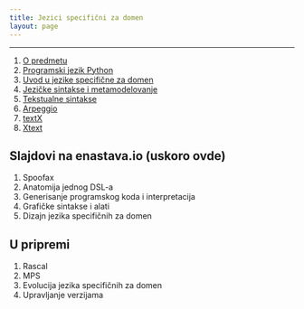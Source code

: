 ```yaml
---
title: Jezici specifični za domen
layout: page
---
```


---

1. [O predmetu](jsd/01-upoznavanje.html)
1. [Programski jezik Python](tech/Python.html)
1. [Uvod u jezike specifične za domen](jsd/03-uvod.html)
1. [Jezičke sintakse i metamodelovanje](jsd/04-JezickeSintakseIMeta.html)
1. [Tekstualne sintakse](jsd/05-TekstualneSintakse.html)
1. [Arpeggio](tech/Arpeggio.html)
1. [textX](tech/textX.html)
1. [Xtext](jsd/06-Xtext.html)

## Slajdovi na enastava.io (uskoro ovde)
1. Spoofax
1. Anatomija jednog DSL-a
1. Generisanje programskog koda i interpretacija
1. Grafičke sintakse i alati
1. Dizajn jezika specifičnih za domen

## U pripremi
1. Rascal
1. MPS
1. Evolucija jezika specifičnih za domen
1. Upravljanje verzijama



